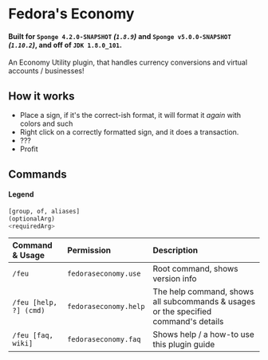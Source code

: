 # Fedora's Economy

#### Built for `Sponge 4.2.0-SNAPSHOT` *(`1.8.9`)* and `Sponge v5.0.0-SNAPSHOT` *(`1.10.2`)*, and off of `JDK 1.8.0_101`.

An Economy Utility plugin, that handles currency conversions and virtual accounts / businesses!

## How it works
- Place a sign, if it's the correct-ish format, it will format it *again* with colors and such
- Right click on a correctly formatted sign, and it does a transaction.
- ???
- Profit

## Commands

#### Legend
```python
[group, of, aliases]
(optionalArg)
<requiredArg>
```

| Command & Usage | Permission | Description|
|:----------------|:-----------|:-----------|
| `/feu` | `fedoraseconomy.use` | Root command, shows version info
| `/feu [help, ?] (cmd)` | `fedoraseconomy.help` | The help command, shows all subcommands & usages or the specified command's details
| `/feu [faq, wiki]` | `fedoraseconomy.faq` | Shows help / a how-to use this plugin guide